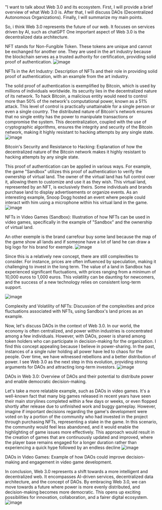 "I want to talk about Web 3.0 and its ecosystem. First, I will provide a brief overview of what Web 3.0 is. After that, I will discuss DAOs (Decentralized Autonomous Organizations). Finally, I will summarize my main points.

So, i think Web 3.0 represents the future of our web. It focuses on services driven by AI, such as chatGPT
One important aspect of Web 3.0 is the decentralized data architecture.

NFT stands for Non-Fungible Token. These tokens are unique and cannot be exchanged for another one. They are used in the art industry because the blockchain serves as a trusted authority for certification, providing solid proof of authentication.
![image](https://github.com/luminiefa/TI/assets/19058019/0145ee06-8459-4cce-9a69-ff89ff7bb594)

NFTs in the Art Industry: Description of NFTs and their role in providing solid proof of authentication, with an example from the art industry.

The solid proof of authentication is exemplified by Bitcoin, which is used by millions of individuals worldwide. Its security lies in the decentralized nature of its network. To hack Bitcoin, a malicious entity would need to control more than 50% of the network's computational power, known as a 51% attack. This level of control is practically unattainable for a single person or even a single country. The distributed nature of Bitcoin's network ensures that no single entity has the power to manipulate transactions or compromise the system. This decentralization, coupled with the use of cryptographic algorithms, ensures the integrity and security of the Bitcoin network, making it highly resistant to hacking attempts by any single state.
![image](https://github.com/luminiefa/TI/assets/19058019/6c1e1d70-19b7-459d-8142-586add291cf9)

Bitcoin's Security and Resistance to Hacking: Explanation of how the decentralized nature of the Bitcoin network makes it highly resistant to hacking attempts by any single state.

This proof of authentication can be applied in various ways. For example, the game "Sandbox" utilizes this proof of authentication to verify the ownership of virtual land. The owner of the virtual land has full control over it, allowing them to customize and use it as they wish. This virtual land, represented by an NFT, is exclusively theirs. Some individuals and brands purchase land to display advertisements or organize events. As an interesting example, Snoop Dogg hosted an event where people could interact with him using a microphone within his virtual land in the game.
![image](https://github.com/luminiefa/TI/assets/19058019/beac2d47-a707-4508-9d66-1a159665ff67)

NFTs in Video Games (Sandbox): Illustration of how NFTs can be used in video games, specifically in the example of "Sandbox" and the ownership of virtual land.

An other exemple is the brand carrefour buy some land because the map of the game show all lands and if someone have a lot of land he can draw a big logo for his brand for exemple.
![image](https://github.com/luminiefa/TI/assets/19058019/98eaa518-75d8-4c4e-bb8d-d57e481ecba7)

Since this is a relatively new concept, there are still complexities to consider. For instance, prices are often influenced by speculation, making it challenging to invest in the long term. The value of a land in Sandbox has experienced significant fluctuations, with prices ranging from a minimum of 10,000 euros to 1,000 euros. This volatility can be daunting for newcomers, and the success of a new technology relies on consistent long-term support.

![image](https://github.com/luminiefa/TI/assets/19058019/742ceb52-044a-4d6c-9fdb-54977175ed10)

Complexity and Volatility of NFTs: Discussion of the complexities and price fluctuations associated with NFTs, using Sandbox's land prices as an example.

Now, let's discuss DAOs in the context of Web 3.0. In our world, the economy is often centralized, and power within industries is concentrated among a few individuals. However, with DAOs, power is shared among token holders who can participate in decision-making for the organization. I find this concept appealing because I believe in power-sharing. In the past, instances of a single ruler holding all power have led to chaos for the people. Over time, we have witnessed rebellions and a better distribution of power. I see Web 3.0 as the next step in this evolution, providing strong arguments for DAOs and attracting long-term investors.
![image](https://github.com/luminiefa/TI/assets/19058019/774e271a-24de-4797-98b9-79c7e3bc323d)

DAOs in Web 3.0: Overview of DAOs and their potential to distribute power and enable democratic decision-making.

Let's take a more relatable example, such as DAOs in video games. It's a well-known fact that many big games released in recent years have seen their main storylines completed within a few days or weeks, or even flopped shortly after release due to unfinished work and buggy gameplay. However, imagine if important decisions regarding the game's development were voted on by a portion of the community who had invested in the project through purchasing NFTs, representing a stake in the game. In this scenario, the community would feel less abandoned, and it would enable the highlighting of game issues more effectively. This approach would result in the creation of games that are continuously updated and improved, where the player base remains engaged for a longer duration rather than experiencing a quick hype followed by an endless decline
![image](https://github.com/luminiefa/TI/assets/19058019/663340ad-1307-4c76-88e0-d854235f505a)

DAOs in Video Games: Example of how DAOs could improve decision-making and engagement in video game development.

In conclusion, Web 3.0 represents a shift towards a more intelligent and decentralized web. It encompasses AI-driven services, decentralized data architecture, and the concept of DAOs. By embracing Web 3.0, we can move towards a future where power is more evenly distributed, and decision-making becomes more democratic. This opens up exciting possibilities for innovation, collaboration, and a fairer digital ecosystem.
![image](https://github.com/luminiefa/TI/assets/19058019/27c8a9e7-7655-4494-a4fc-4fe7c39d6adc)

